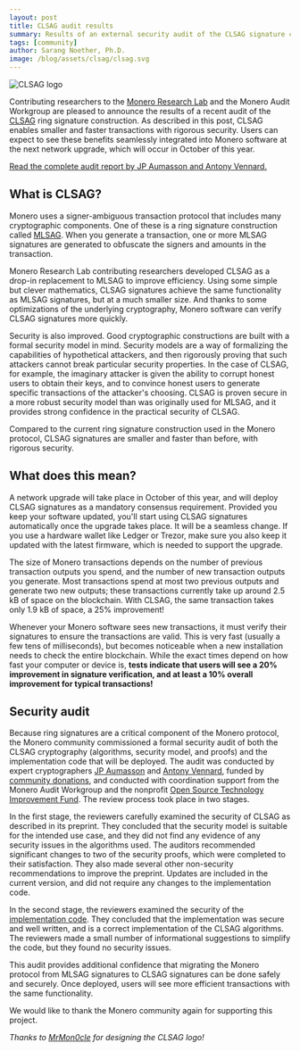 ```yaml
---
layout: post
title: CLSAG audit results
summary: Results of an external security audit of the CLSAG signature construction
tags: [community]
author: Sarang Noether, Ph.D.
image: /blog/assets/clsag/clsag.svg
---
```



<img src="{{ page.image }}" alt="CLSAG logo"/>

Contributing researchers to the [Monero Research Lab](/resources/research-lab/) and the Monero Audit Workgroup are pleased to announce the results of a recent audit of the [CLSAG](https://eprint.iacr.org/2019/654) ring signature construction. As described in this post, CLSAG enables smaller and faster transactions with rigorous security. Users can expect to see these benefits seamlessly integrated into Monero software at the next network upgrade, which will occur in October of this year.

[Read the complete audit report by JP Aumasson and Antony Vennard.](/resources/research-lab/audits/clsag.pdf)


## What is CLSAG?

Monero uses a signer-ambiguous transaction protocol that includes many cryptographic components. One of these is a ring signature construction called [MLSAG](/resources/research-lab/pubs/MRL-0005.pdf). When you generate a transaction, one or more MLSAG signatures are generated to obfuscate the signers and amounts in the transaction.

Monero Research Lab contributing researchers developed CLSAG as a drop-in replacement to MLSAG to improve efficiency. Using some simple but clever mathematics, CLSAG signatures achieve the same functionality as MLSAG signatures, but at a much smaller size. And thanks to some optimizations of the underlying cryptography, Monero software can verify CLSAG signatures more quickly.

Security is also improved. Good cryptographic constructions are built with a formal security model in mind. Security models are a way of formalizing the capabilities of hypothetical attackers, and then rigorously proving that such attackers cannot break particular security properties. In the case of CLSAG, for example, the imaginary attacker is given the ability to corrupt honest users to obtain their keys, and to convince honest users to generate specific transactions of the attacker's choosing. CLSAG is proven secure in a more robust security model than was originally used for MLSAG, and it provides strong confidence in the practical security of CLSAG.

Compared to the current ring signature construction used in the Monero protocol, CLSAG signatures are smaller and faster than before, with rigorous security.


## What does this mean?

A network upgrade will take place in October of this year, and will deploy CLSAG signatures as a mandatory consensus requirement. Provided you keep your software updated, you'll start using CLSAG signatures automatically once the upgrade takes place. It will be a seamless change. If you use a hardware wallet like Ledger or Trezor, make sure you also keep it updated with the latest firmware, which is needed to support the upgrade.

The size of Monero transactions depends on the number of previous transaction outputs you spend, and the number of new transaction outputs you generate. Most transactions spend at most two previous outputs and generate two new outputs; these transactions currently take up around 2.5 kB of space on the blockchain. With CLSAG, the same transaction takes only 1.9 kB of space, a 25% improvement!

Whenever your Monero software sees new transactions, it must verify their signatures to ensure the transactions are valid. This is very fast (usually a few tens of milliseconds), but becomes noticeable when a new installation needs to check the entire blockchain. While the exact times depend on how fast your computer or device is, **tests indicate that users will see a 20% improvement in signature verification, and at least a 10% overall improvement for typical transactions!**


## Security audit

Because ring signatures are a critical component of the Monero protocol, the Monero community commissioned a formal security audit of both the CLSAG cryptography (algorithms, security model, and proofs) and the implementation code that will be deployed. The audit was conducted by expert cryptographers [JP Aumasson](https://aumasson.jp/) and [Antony Vennard](https://diagprov.ch/), funded by [community donations](https://ccs.getmonero.org/proposals/clsag-audit-take2.html), and conducted with coordination support from the Monero Audit Workgroup and the nonprofit [Open Source Technology Improvement Fund](https://ostif.org/). The review process took place in two stages.

In the first stage, the reviewers carefully examined the security of CLSAG as described in its preprint. They concluded that the security model is suitable for the intended use case, and they did not find any evidence of any security issues
in the algorithms used. The auditors recommended significant changes to two of the security proofs, which were completed to their satisfaction. They also made several other non-security recommendations to improve the preprint. Updates are included in the current version, and did not require any changes to the implementation code.

In the second stage, the reviewers examined the security of the [implementation code](https://github.com/SarangNoether/monero/tree/clsag-device). They concluded that the implementation was secure and well written, and is a correct implementation of the CLSAG algorithms. The reviewers made a small number of informational suggestions to simplify the code, but they found no security issues.

This audit provides additional confidence that migrating the Monero protocol from MLSAG signatures to CLSAG signatures can be done safely and securely. Once deployed, users will see more efficient transactions with the same functionality.

We would like to thank the Monero community again for supporting this project.

_Thanks to [MrMon0cle](https://github.com/MrMon0cle) for designing the CLSAG logo!_
